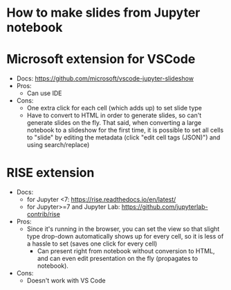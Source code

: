 # How to make slides from Jupyter notebook

# Microsoft extension for VSCode

- Docs: <https://github.com/microsoft/vscode-jupyter-slideshow>
- Pros:
  - Can use IDE
- Cons:
  - One extra click for each cell (which adds up) to set slide type
  - Have to convert to HTML in order to generate slides, so can't generate slides on the fly. That said, when converting a large notebook to a slideshow for the first time, it is possible to set all cells to "slide" by editing the metadata (click "edit cell tags (JSON)") and using search/replace)

# RISE extension

- Docs:
  - for Jupyter <7: <https://rise.readthedocs.io/en/latest/>
  - for Jupyter>=7 and Jupyter Lab: <https://github.com/jupyterlab-contrib/rise>
- Pros:
  - Since it's running in the browser, you can set the view so that slight type drop-down automatically shows up for every cell, so it is less of a hassle to set (saves one click for every cell)
    - Can present right from notebook without conversion to HTML, and can even edit presentation on the fly (propagates to notebook).
- Cons:
  - Doesn't work with VS Code
